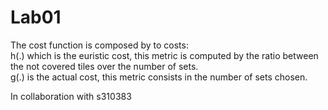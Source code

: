 # Lab01
The cost function is composed by to costs:\
h(.) which is the euristic cost, this metric is computed by the ratio between the not covered tiles over the number of sets.\
g(.) is the actual cost, this metric consists in the number of sets chosen.

In collaboration with s310383
